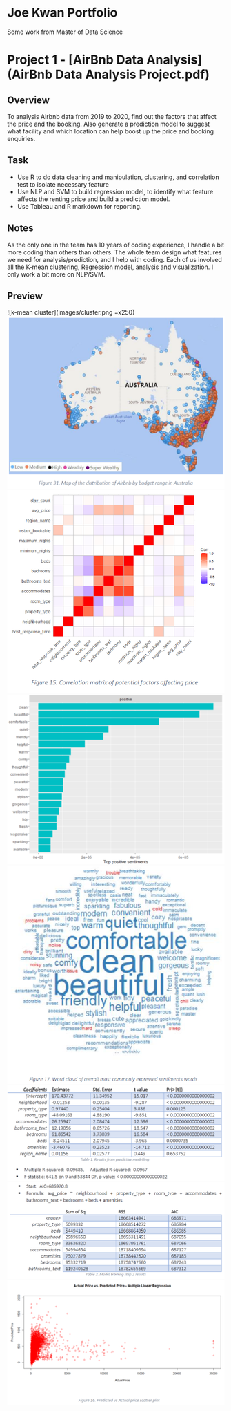 # Joe Kwan Portfolio

Some work from Master of Data Science 



# Project 1 - [AirBnb Data Analysis](AirBnb Data Analysis Project.pdf)

## Overview
To analysis Airbnb data from 2019 to 2020, find out the factors that affect the price and the booking. Also generate a prediction model to suggest what facility and which location can help boost up the price and booking enquiries.

## Task
- Use R to do data cleaning and manipulation, clustering, and correlation test to isolate necessary feature
- Use NLP and SVM to build regression model, to identify what feature affects the renting price and build a prediction model.
- Use Tableau and R markdown for reporting.

## Notes
As the only one in the team has 10 years of coding experience, I handle a bit more coding than others than others.
The whole team design what features we need for analysis/prediction, and I help with coding. 
Each of us involved all the K-mean clustering, Regression model, analysis and visualization. 
I only work a bit more on NLP/SVM.

## Preview
![k-mean cluster](images/cluster.png =x250)
![heatmap](images/map.png)
![correlation matrix](images/corr.png)
![nlp sentiment](images/sentiments.png)
![word cloud](images/cloud.png)
![svm](images/svm1.png)
![svm](images/svm2.png)
![svm](images/svm3.png)
